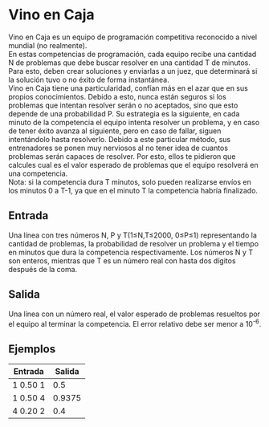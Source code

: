 # Vino en Caja
Vino en Caja es un equipo de programación competitiva reconocido a nivel mundial (no realmente).  
En estas competencias de programación, cada equipo recibe una cantidad N de problemas que debe buscar resolver en una cantidad T de minutos. Para esto, deben crear soluciones y enviarlas a un juez, que determinará si la solución tuvo o no éxito de forma instantánea.  
Vino en Caja tiene una particularidad, confían más en el azar que en sus propios conocimientos. Debido a esto, nunca están seguros si los problemas que intentan resolver serán o no aceptados, sino que esto depende de una probabilidad P. Su estrategia es la siguiente, en cada minuto de la competencia el equipo intenta resolver un problema, y en caso de tener éxito avanza al siguiente, pero en caso de fallar, siguen intentándolo hasta resolverlo.
Debido a este particular método, sus entrenadores se ponen muy nerviosos al no tener idea de cuantos problemas serán capaces de resolver. Por esto, ellos te pidieron que calcules cual es el valor esperado de problemas que el equipo resolverá en una competencia.  
Nota: si la competencia dura T minutos, solo pueden realizarse envíos en los minutos 0 a T-1, ya que en el minuto T la competencia habría finalizado.

## Entrada
Una línea con tres números N, P y T(1≤N,T≤2000, 0≤P≤1) representando la cantidad de problemas, la probabilidad de resolver un problema y el tiempo en minutos que dura la competencia respectivamente. Los números N y T son enteros, mientras que T es un número real con hasta dos dígitos después de la coma.

## Salida
Una línea con un número real, el valor esperado de problemas resueltos por el equipo al terminar la competencia. El error relativo debe ser menor a 10<sup>-6</sup>.

## Ejemplos

| Entrada | Salida |
|--------------|--------------|
| 1  0.50  1 | 0.5      |
| 1  0.50  4 | 0.9375       |
| 4  0.20 2 | 0.4      |